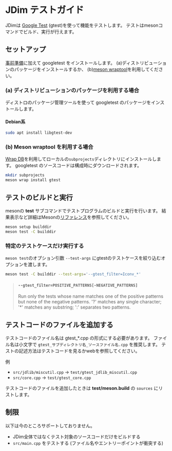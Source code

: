 <!-- SPDX-License-Identifier: FSFAP -->

# JDim テストガイド

JDimは [Google Test][google_test] (gtest)を使って機能をテストします。
テストはmesonコマンドでビルド、実行が行えます。


## セットアップ

[事前準備][readme-prepare]に加えて googletest をインストールします。
(a)ディストリビューションのパッケージをインストールするか、
(b)[meson wraptool][meson-wraptool]を利用してください。

### (a) ディストリビューションのパッケージを利用する場合
ディストロのパッケージ管理ツールを使って googletest のパッケージをインストールします。

#### Debian系
```sh
sudo apt install libgtest-dev
```

### (b) Meson wraptool を利用する場合
[Wrap DB][wrapdb]を利用してローカルの`subprojects`ディレクトリにインストールします。
googletest のソースコードは構成時にダウンロードされます。
```sh
mkdir subprojects
meson wrap install gtest
```


## テストのビルドと実行
mesonの **test** サブコマンドでテストプログラムのビルドと実行を行います。
結果表示など詳細はMesonの[リファレンス][meson-reference]を参照してください。
```sh
meson setup builddir
meson test -C builddir
```

### 特定のテストケースだけ実行する
`meson test`のオプション引数 `--test-args` にgtestのテストケースを絞り込むオプションを渡します。
```sh
meson test -C builddir --test-args='--gtest_filter=Iconv_*'
```
> #### `--gtest_filter=POSITIVE_PATTERNS[-NEGATIVE_PATTERNS]`
> Run only the tests whose name matches one of the positive patterns but none of the negative patterns.
> '?' matches any single character; '*' matches any substring; ':' separates two patterns.


## テストコードのファイルを追加する

テストコードのファイル名は gtest\_\*.cpp の形式にする必要があります。
ファイル名は小文字で `gtest_サブディレクトリ名_ソースファイル名.cpp` を推奨します。
テストの記述方法はテストコードを見るかwebを参照してください。

例
* `src/jdlib/miscutil.cpp` → `test/gtest_jdlib_miscutil.cpp`
* `src/core.cpp` → `test/gtest_core.cpp`

テストコードのファイルを追加したときは **test/meson.build** の `sources` にリストします。


## 制限

以下は今のところサポートしておりません。
* JDim全体ではなくテスト対象のソースコードだけをビルドする
* `src/main.cpp` をテストする (ファイル名やエントリーポイントが衝突する)


[google_test]: https://github.com/google/googletest
[readme-prepare]: https://github.com/JDimproved/JDim/blob/master/README.md#%E4%BA%8B%E5%89%8D%E6%BA%96%E5%82%99
[meson-wraptool]: https://mesonbuild.com/Using-wraptool.html
[wrapdb]: https://wrapdb.mesonbuild.com/gtest
[meson-reference]: https://mesonbuild.com/Unit-tests.html#other-test-options
